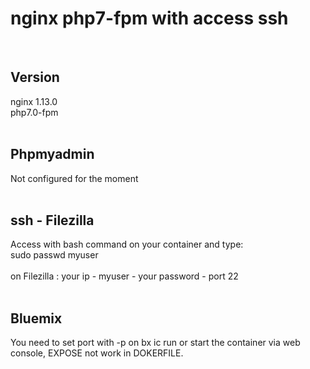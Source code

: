 <h1> nginx php7-fpm with access ssh</h1>
<br>
<h2>Version</h2>
nginx 1.13.0<br>
php7.0-fpm<br>
<br>
<h2>Phpmyadmin</h2>
Not configured for the moment<br>
<br>
<h2>ssh - Filezilla</h2>
Access with bash command on your container and type:<br>
sudo passwd myuser<br>
<br>
on Filezilla : your ip - myuser - your password - port 22<br><br>

<h2> Bluemix</h2>
You need to set port with -p on bx ic run or start the container via web console, EXPOSE not work in DOKERFILE.
